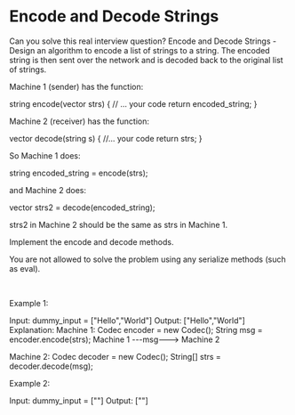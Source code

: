 # Encode and Decode Strings

Can you solve this real interview question? Encode and Decode Strings - Design an algorithm to encode a list of strings to a string. The encoded string is then sent over the network and is decoded back to the original list of strings.

Machine 1 (sender) has the function:


string encode(vector<string> strs) {
  // ... your code
  return encoded_string;
}

Machine 2 (receiver) has the function:


vector<string> decode(string s) {
  //... your code
  return strs;
}


So Machine 1 does:


string encoded_string = encode(strs);


and Machine 2 does:


vector<string> strs2 = decode(encoded_string);


strs2 in Machine 2 should be the same as strs in Machine 1.

Implement the encode and decode methods.

You are not allowed to solve the problem using any serialize methods (such as eval).

 

Example 1:


Input: dummy_input = ["Hello","World"]
Output: ["Hello","World"]
Explanation:
Machine 1:
Codec encoder = new Codec();
String msg = encoder.encode(strs);
Machine 1 ---msg---> Machine 2

Machine 2:
Codec decoder = new Codec();
String[] strs = decoder.decode(msg);


Example 2:


Input: dummy_input = [""]
Output: [""]